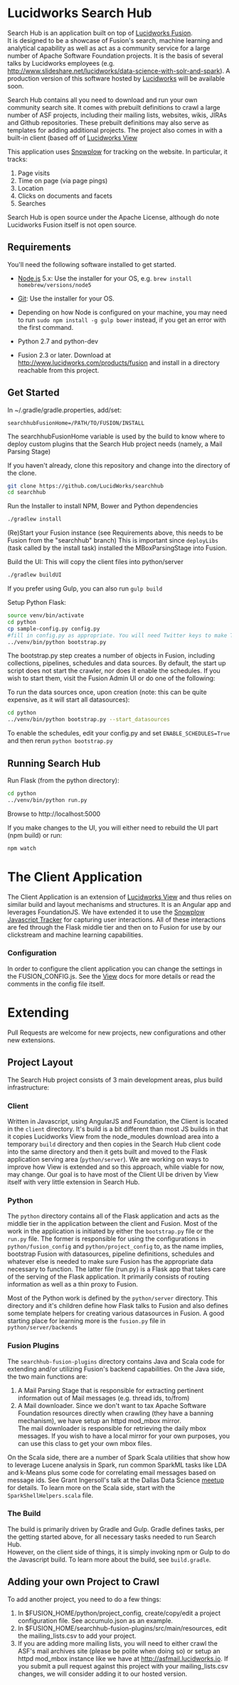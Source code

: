 # Lucidworks Search Hub
  
  Search Hub is an application built on top of [Lucidworks Fusion](http://www.lucidworks.com/products/fusion).  
  It is designed to be a showcase of Fusion's search, machine learning and analytical capability
   as well as act as a community service for a large number of Apache Software Foundation projects.  It is the basis of several talks
    by Lucidworks employees (e.g. http://www.slideshare.net/lucidworks/data-science-with-solr-and-spark).  A production version of this software hosted by [Lucidworks](http://www.lucidworks.com) will
   be available soon. 
   
   Search Hub contains all you need to download and run your own community search site. It comes with prebuilt definitions to crawl a large number of ASF projects, including
   their mailing lists, websites, wikis, JIRAs and Github repositories.  These prebuilt definitions may also serve as templates for adding additional projects.  The project
   also comes in with a built-in client (based off of [Lucidworks View](http://www.lucidworks.com/products/view)
   
   This application uses [Snowplow](https://github.com/snowplow/snowplow) for tracking on the website.  In particular, it tracks:
   1. Page visits
   1. Time on page (via page pings)
   1. Location
   1. Clicks on documents and facets
   1. Searches
   
   Search Hub is open source under the Apache License, although
   do note Lucidworks Fusion itself is not open source.

## Requirements

  You'll need the following software installed to get started.

- [Node.js](http://nodejs.org) 5.x: Use the installer for your OS, e.g. ```brew install homebrew/versions/node5```
- [Git](http://git-scm.com/downloads): Use the installer for your OS.

- Depending on how Node is configured on your machine, you may need to run `sudo npm install -g gulp bower` instead, if you get an error with the first command.
- Python 2.7 and python-dev
- Fusion 2.3 or later.  Download at http://www.lucidworks.com/products/fusion and install in a directory reachable from this project.


## Get Started

In ~/.gradle/gradle.properties, add/set:

```
searchhubFusionHome=/PATH/TO/FUSION/INSTALL
```

The searchhubFusionHome variable is used by the build to know where to deploy custom plugins that the Search Hub project needs (namely, a Mail Parsing Stage)

If you haven't already, clone this repository and change into the directory of the clone.

  ```bash
  git clone https://github.com/LucidWorks/searchhub
  cd searchhub
  ```  

Run the Installer to install NPM, Bower and Python dependencies

```bash
./gradlew install
```

(Re)Start your Fusion instance (see Requirements above, this needs to be Fusion from the "searchhub" branch)
  This is important since ```deployLibs``` (task called by the install task) installed the MBoxParsingStage into Fusion.


Build the UI: This will copy the client files into python/server

```bash
./gradlew buildUI
```

  If you prefer using Gulp, you can also run ```gulp build```

Setup Python Flask:

```bash
source venv/bin/activate
cd python
cp sample-config.py config.py
#fill in config.py as appropriate. You will need Twitter keys to make Twitter work.
../venv/bin/python bootstrap.py
```

The bootstrap.py step creates a number of objects in Fusion, including collections, pipelines, schedules and data sources.  By default, the start up 
script does not start the crawler, nor does it enable the schedules.  If you wish to start them, visit the Fusion Admin UI or do one of the following:
 
 To run the data sources once, upon creation (note: this can be quite expensive, as it will start all datasources):
 
 ```bash
 cd python
 ../venv/bin/python bootstrap.py --start_datasources
 ```
 
 To enable the schedules, edit your config.py and set ```ENABLE_SCHEDULES=True``` and then rerun ```python bootstrap.py```


## Running Search Hub

Run Flask (from the python directory):

```bash
cd python
../venv/bin/python run.py
```


Browse to http://localhost:5000

If you make changes to the UI, you will either need to rebuild the UI part (npm build) or run:

```bash
npm watch
```


# The Client Application

The Client Application is an extension of [Lucidworks View](http://www.lucidworks.com/products/view) and thus relies on similar build and layout
mechanisms and structures.  It is an Angular app and leverages FoundationJS.  We have extended it to use the [Snowplow Javascript Tracker](https://github.com/snowplow/snowplow/wiki/javascript-tracker)
for capturing user interactions.  All of these interactions are fed through the Flask middle tier and then on to Fusion for use by our clickstream and machine learning
capabilities.

### Configuration

In order to configure the client application you can change the settings in the FUSION_CONFIG.js.  See the [View](http://www.lucidworks.com/products/view) docs
for more details or read the comments in the config file itself.


# Extending

Pull Requests are welcome for new projects, new configurations and other new extensions.

## Project Layout

The Search Hub project consists of 3 main development areas, plus build infrastructure:
 
### Client

Written in Javascript, using AngularJS and Foundation, the Client is located in the ```client``` directory.  It's build is a bit different than most JS builds
in that it copies Lucidworks View from the node_modules download area into a temporary ```build``` directory and then copies in the Search Hub client code into
the same directory and then it gets built and moved to the Flask application serving area (```python/server```).  We are working on ways to improve how View is
extended and so this approach, while viable for now, may change.  Our goal is to have most of the Client UI be driven by View itself with very little
extension in Search Hub.

### Python

The ```python``` directory contains all of the Flask application and acts as the middle tier in the application between the client and Fusion.  Most of the
work in the application is initiated by either the ```bootstrap.py``` file or the ```run.py``` file.  The former is responsible for using the configurations
in ```python/fusion_config``` and ```python/project_config``` to, as the name implies, bootstrap Fusion with datasources, pipeline definitions, schedules and
whatever else is needed to make sure Fusion has the appropriate data necessary to function.  The latter file (run.py) is a Flask app that takes
care of the serving of the Flask application.  It primarily consists of routing information as well as a thin proxy to Fusion.

Most of the Python work is defined by the ```python/server``` directory.  This directory and it's children define how Flask talks to 
 Fusion and also defines some template helpers for creating various datasources in Fusion.  A good starting place for learning more
 is the ```fusion.py``` file in ```python/server/backends```
 
### Fusion Plugins

The ```searchhub-fusion-plugins``` directory contains Java and Scala code for extending and/or utilizing Fusion's backend capabilities.
On the Java side, the two main functions are:  

1. A Mail Parsing Stage that is responsible for extracting pertinent information out of Mail messages (e.g. thread ids, to/from)
1. A Mail downloader.  Since we don't want to tax Apache Software Foundation resources directly when crawling (they have a banning mechanism), we have setup an httpd mod_mbox mirror.  
The mail downloader is responsible for retrieving the daily mbox messages.  If you wish to have a local mirror for your own purposes, you can use this class to get your own mbox files.

On the Scala side, there are a number of Spark Scala utilities that show how to leverage Lucene analysis in Spark, run common SparkML tasks like LDA and k-Means plus some 
code for correlating email messages based on message ids.  See Grant Ingersoll's talk at the Dallas Data Science [meetup](http://www.slideshare.net/lucidworks/data-science-with-solr-and-spark) for details.
To learn more on the Scala side, start with the ```SparkShellHelpers.scala``` file.

### The Build

The build is primarily driven by Gradle and Gulp.  Gradle defines tasks, per the getting started above, for all necessary tasks needed to run Search Hub.  
However, on the client side of things, it is simply invoking npm or Gulp to do the Javascript build.  To learn more about the build, see ```build.gradle```.



## Adding your own Project to Crawl

To add another project, you need to do a few things:

1. In $FUSION_HOME/python/project_config, create/copy/edit a project configuration file.  See accumulo.json as an example.
1. In $FUSION_HOME/searchhub-fusion-plugins/src/main/resources, edit the mailing_lists.csv to add your project.
1. If you are adding more mailing lists, you will need to either crawl the ASF's mail archives site (please be polite when doing so) or setup an 
   httpd mod_mbox instance like we have at http://asfmail.lucidworks.io.  If you submit a pull request against this project with your mailing_lists.csv changes, we will consider adding it to our hosted version.
